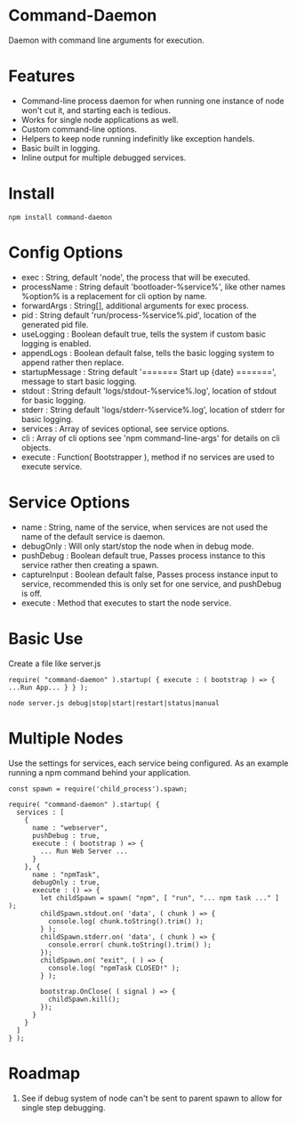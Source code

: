 # Command-Daemon
Daemon with command line arguments for execution.

Features
========
* Command-line process daemon for when running one instance of node won't cut it, and starting each is tedious.
* Works for single node applications as well.
* Custom command-line options.
* Helpers to keep node running indefinitly like exception handels.
* Basic built in logging.
* Inline output for multiple debugged services.

Install
=======
`npm install command-daemon`

Config Options
==============
* exec : String, default 'node', the process that will be executed.
* processName : String default 'bootloader-%service%', like other names %option% is a replacement for cli option by name.
* forwardArgs : String[], additional arguments for exec process.
* pid : String default 'run/process-%service%.pid', location of the generated pid file.
* useLogging : Boolean default true, tells the system if custom basic logging is enabled.
* appendLogs : Boolean default false, tells the basic logging system to append rather then replace.
* startupMessage : String default '======= Start up {date} =======', message to start basic logging.
* stdout : String default 'logs/stdout-%service%.log', location of stdout for basic logging.
* stderr : String default 'logs/stderr-%service%.log', location of stderr for basic logging.
* services : Array of sevices optional, see service options.
* cli : Array of cli options see 'npm command-line-args' for details on cli objects.
* execute : Function( Bootstrapper ), method if no services are used to execute service.

Service Options
===============
* name : String, name of the service, when services are not used the name of the default service is daemon.
* debugOnly : Will only start/stop the node when in debug mode.
* pushDebug : Boolean default true, Passes process instance to this service rather then creating a spawn.
* captureInput : Boolean default false, Passes process instance input to service, recommended this is only set for one service, and pushDebug is off.
* execute : Method that executes to start the node service.

Basic Use
=========
Create a file like server.js
```
require( "command-daemon" ).startup( { execute : ( bootstrap ) => { ...Run App... } } );
```
```
node server.js debug|stop|start|restart|status|manual
```

Multiple Nodes
==============
Use the settings for services, each service being configured. As an example running a npm command behind your application.
```
const spawn = require('child_process').spawn;

require( "command-daemon" ).startup( {
  services : [
    {
      name : "webserver",
      pushDebug : true,
      execute : ( bootstrap ) => {
        ... Run Web Server ...
      }
    }, {
      name : "npmTask",
      debugOnly : true,
      execute : () => {
        let childSpawn = spawn( "npm", [ "run", "... npm task ..." ] );
        childSpawn.stdout.on( 'data', ( chunk ) => {
          console.log( chunk.toString().trim() );
        } );
        childSpawn.stderr.on( 'data', ( chunk ) => {
          console.error( chunk.toString().trim() );
        });
        childSpawn.on( "exit", ( ) => {
          console.log( "npmTask CLOSED!" );
        } );

        bootstrap.OnClose( ( signal ) => {
          childSpawn.kill();
        });
      }
    }
  ]
} );
```

Roadmap
=======
1. See if debug system of node can't be sent to parent spawn to allow for single step debugging.